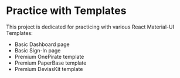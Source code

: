 # Practice with Templates

This project is dedicated for practicing with various 
React Material-UI Templates:

* Basic Dashboard page
* Basic Sign-In page
* Premium OnePirate template
* Premium PaperBase template
* Premium DeviasKit template
